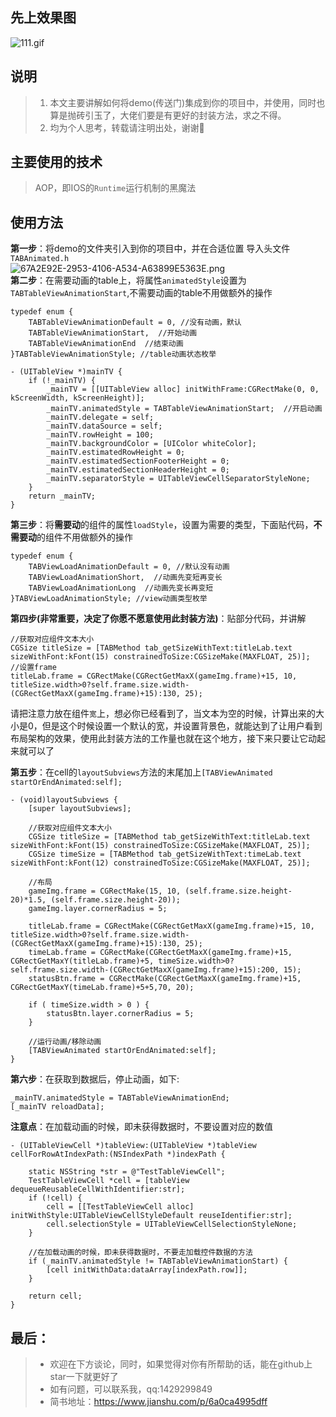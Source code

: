 ## 先上效果图
![111.gif](https://upload-images.jianshu.io/upload_images/5632003-d38446b402da9666.gif?imageMogr2/auto-orient/strip)
## 说明
>1. 本文主要讲解如何将demo(传送门)集成到你的项目中，并使用，同时也算是抛砖引玉了，大佬们要是有更好的封装方法，求之不得。
>2. 均为个人思考，转载请注明出处，谢谢🙏
## 主要使用的技术
>AOP，即IOS的`Runtime`运行机制的黑魔法
## 使用方法
**第一步**：将demo的文件夹引入到你的项目中，并在合适位置
导入头文件`TABAnimated.h`  
![67A2E92E-2953-4106-A534-A63899E5363E.png](https://upload-images.jianshu.io/upload_images/5632003-b2e726163c627231.png?imageMogr2/auto-orient/strip%7CimageView2/2/w/1240)  
**第二步**：在需要动画的table上，将属性`animatedStyle`设置为`TABTableViewAnimationStart`,不需要动画的table不用做额外的操作
```
typedef enum {
    TABTableViewAnimationDefault = 0, //没有动画，默认
    TABTableViewAnimationStart,  //开始动画
    TABTableViewAnimationEnd  //结束动画
}TABTableViewAnimationStyle; //table动画状态枚举
```
```
- (UITableView *)mainTV {
    if (!_mainTV) {
        _mainTV = [[UITableView alloc] initWithFrame:CGRectMake(0, 0, kScreenWidth, kScreenHeight)];
        _mainTV.animatedStyle = TABTableViewAnimationStart;  //开启动画
        _mainTV.delegate = self;
        _mainTV.dataSource = self;
        _mainTV.rowHeight = 100;
        _mainTV.backgroundColor = [UIColor whiteColor];
        _mainTV.estimatedRowHeight = 0;
        _mainTV.estimatedSectionFooterHeight = 0;
        _mainTV.estimatedSectionHeaderHeight = 0;
        _mainTV.separatorStyle = UITableViewCellSeparatorStyleNone;
    }
    return _mainTV;
}
```
**第三步**：将**需要动**的组件的属性`loadStyle`，设置为需要的类型，下面贴代码，**不需要动**的组件不用做额外的操作
```
typedef enum {
    TABViewLoadAnimationDefault = 0, //默认没有动画
    TABViewLoadAnimationShort,  //动画先变短再变长
    TABViewLoadAnimationLong  //动画先变长再变短
}TABViewLoadAnimationStyle; //view动画类型枚举
```
**第四步(非常重要，决定了你愿不愿意使用此封装方法)**：贴部分代码，并讲解
```
//获取对应组件文本大小
CGSize titleSize = [TABMethod tab_getSizeWithText:titleLab.text sizeWithFont:kFont(15) constrainedToSize:CGSizeMake(MAXFLOAT, 25)];
//设置frame
titleLab.frame = CGRectMake(CGRectGetMaxX(gameImg.frame)+15, 10, titleSize.width>0?self.frame.size.width-(CGRectGetMaxX(gameImg.frame)+15):130, 25);
```
请把注意力放在组件`宽`上，想必你已经看到了，当文本为空的时候，计算出来的大小是0，但是这个时候设置一个默认的宽，并设置背景色，就能达到了让用户看到布局架构的效果，使用此封装方法的工作量也就在这个地方，接下来只要让它动起来就可以了

**第五步**：在cell的`layoutSubviews`方法的末尾加上`[TABViewAnimated startOrEndAnimated:self];`
```
- (void)layoutSubviews {
    [super layoutSubviews];
    
    //获取对应组件文本大小
    CGSize titleSize = [TABMethod tab_getSizeWithText:titleLab.text sizeWithFont:kFont(15) constrainedToSize:CGSizeMake(MAXFLOAT, 25)];
    CGSize timeSize = [TABMethod tab_getSizeWithText:timeLab.text sizeWithFont:kFont(12) constrainedToSize:CGSizeMake(MAXFLOAT, 25)];
    
    //布局
    gameImg.frame = CGRectMake(15, 10, (self.frame.size.height-20)*1.5, (self.frame.size.height-20));
    gameImg.layer.cornerRadius = 5;
    
    titleLab.frame = CGRectMake(CGRectGetMaxX(gameImg.frame)+15, 10, titleSize.width>0?self.frame.size.width-(CGRectGetMaxX(gameImg.frame)+15):130, 25);
    timeLab.frame = CGRectMake(CGRectGetMaxX(gameImg.frame)+15, CGRectGetMaxY(titleLab.frame)+5, timeSize.width>0?self.frame.size.width-(CGRectGetMaxX(gameImg.frame)+15):200, 15);
    statusBtn.frame = CGRectMake(CGRectGetMaxX(gameImg.frame)+15, CGRectGetMaxY(timeLab.frame)+5+5,70, 20);
    
    if ( timeSize.width > 0 ) {
        statusBtn.layer.cornerRadius = 5;
    }
    
    //运行动画/移除动画
    [TABViewAnimated startOrEndAnimated:self];
}
```
**第六步**：在获取到数据后，停止动画，如下:
```
_mainTV.animatedStyle = TABTableViewAnimationEnd;
[_mainTV reloadData];
```
**注意点**：在加载动画的时候，即未获得数据时，不要设置对应的数值
```
- (UITableViewCell *)tableView:(UITableView *)tableView cellForRowAtIndexPath:(NSIndexPath *)indexPath {
    
    static NSString *str = @"TestTableViewCell";
    TestTableViewCell *cell = [tableView dequeueReusableCellWithIdentifier:str];
    if (!cell) {
        cell = [[TestTableViewCell alloc] initWithStyle:UITableViewCellStyleDefault reuseIdentifier:str];
        cell.selectionStyle = UITableViewCellSelectionStyleNone;
    }
    
    //在加载动画的时候，即未获得数据时，不要走加载控件数据的方法
    if (_mainTV.animatedStyle != TABTableViewAnimationStart) {
        [cell initWithData:dataArray[indexPath.row]];
    }

    return cell;
}
```
## 最后：
> + 欢迎在下方谈论，同时，如果觉得对你有所帮助的话，能在github上star一下就更好了
> + 如有问题，可以联系我，qq:1429299849
> + 简书地址：https://www.jianshu.com/p/6a0ca4995dff
     




